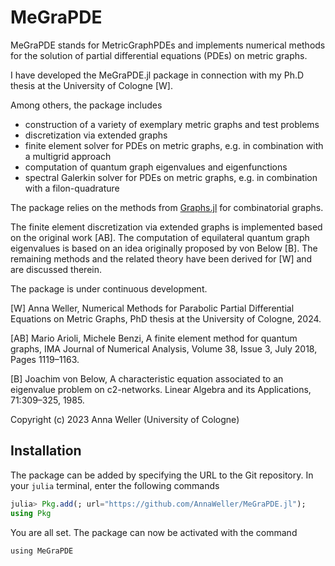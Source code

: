 # MeGraPDE

MeGraPDE stands for MetricGraphPDEs and implements numerical methods for the solution of partial differential equations (PDEs) on metric graphs.

I have developed the MeGraPDE.jl package in connection with my Ph.D thesis at the University of Cologne \[W\].

Among others, the package includes

  - construction of a variety of exemplary metric graphs and test problems
  - discretization via extended graphs
  - finite element solver for PDEs on metric graphs, e.g. in combination with a multigrid approach
  - computation of quantum graph eigenvalues and eigenfunctions
  - spectral Galerkin solver for PDEs on metric graphs, e.g. in combination with a filon-quadrature

The package relies on the methods from [Graphs.jl](https://github.com/JuliaGraphs/Graphs.jl) for combinatorial graphs.

The finite element discretization via extended graphs is implemented based on the original work \[AB\]. The computation of equilateral quantum graph eigenvalues is based on an idea originally proposed by von Below \[B\].
The remaining methods and the related theory have been derived for \[W\] and are discussed therein.

The package is under continuous development.

\[W\] Anna Weller, Numerical Methods for Parabolic Partial Differential Equations on Metric Graphs, PhD thesis at the University of Cologne, 2024.

\[AB\] Mario Arioli, Michele Benzi, A finite element method for quantum graphs, IMA Journal of Numerical Analysis, Volume 38, Issue 3, July 2018, Pages 1119–1163.

\[B\] Joachim von Below, A characteristic equation associated to an eigenvalue problem on c2-networks. Linear Algebra and its Applications, 71:309–325, 1985.

Copyright (c) 2023 Anna Weller (University of Cologne)

## Installation

The package can be added by specifying the URL to the Git repository. In your `julia` terminal, enter the following commands

```julia
julia> Pkg.add(; url="https://github.com/AnnaWeller/MeGraPDE.jl");
using Pkg
```

You are all set. The package can now be activated with the command

```@repl
using MeGraPDE
```
